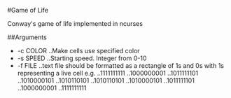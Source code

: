 #Game of Life

Conway's game of life implemented in ncurses

##Arguments
- -c COLOR
..Make cells use specified color
- -s SPEED
..Starting speed. Integer from 0-10
- -f FILE
..text file should be formatted as a rectangle of 1s and 0s with 1s representing a live cell e.g.
..1111111111
..1000000001
..1011111101
..1010000101
..1010110101
..1010110101
..1010000101
..1011111101
..1000000001
..1111111111
